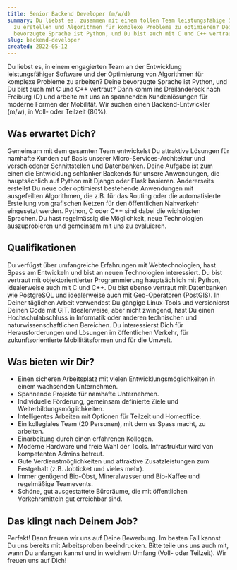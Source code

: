 ```yaml
---
title: Senior Backend Developer (m/w/d)
summary: Du liebst es, zusammen mit einem tollen Team leistungsfähige Software
  zu erstellen und Algorithmen für komplexe Probleme zu optimieren? Deine
  bevorzugte Sprache ist Python, und Du bist auch mit C und C++ vertraut? Match!
slug: backend-developer
created: 2022-05-12
---
```

Du liebst es, in einem engagierten Team an der Entwicklung leistungsfähiger Software und der Optimierung von Algorithmen für komplexe Probleme zu arbeiten? Deine bevorzugte Sprache ist Python, und Du bist auch mit C und C++ vertraut? Dann komm ins Dreiländereck nach Freiburg (D) und arbeite mit uns an spannenden Kundenlösungen für moderne Formen der Mobilität. Wir suchen einen Backend-Entwickler (m/w), in Voll- oder Teilzeit (80%).

## Was erwartet Dich?

Gemeinsam mit dem gesamten Team entwickelst Du attraktive Lösungen für namhafte Kunden auf Basis unserer Micro-Services-Architektur und verschiedener Schnittstellen und Datenbanken. Deine Aufgabe ist zum einen die Entwicklung schlanker Backends für unsere Anwendungen, die hauptsächlich auf Python mit Django oder Flask basieren. Andererseits erstellst Du neue oder optimierst bestehende Anwendungen mit ausgefeilten Algorithmen, die z.B. für das Routing oder die automatisierte Erstellung von grafischen Netzen für den öffentlichen Nahverkehr eingesetzt werden. Python, C oder C++ sind dabei die wichtigsten Sprachen. Du hast regelmässig die Möglichkeit, neue Technologien auszuprobieren und gemeinsam mit uns zu evaluieren. 

## Qualifikationen

Du verfügst über umfangreiche Erfahrungen mit Webtechnologien, hast Spass am Entwickeln und bist an neuen Technologien interessiert. Du bist vertraut mit objektorientierter Programmierung hauptsächlich mit Python, idealerweise auch mit C und C++. Du bist ebenso vertraut mit Datenbanken wie PostgreSQL und idealerweise auch mit Geo-Operatoren (PostGIS). In Deiner täglichen Arbeit verwendest Du gängige Linux-Tools und versionierst Deinen Code mit GIT. Idealerweise, aber nicht zwingend, hast Du einen Hochschulabschluss in Informatik oder anderen technischen und naturwissenschaftlichen Bereichen. Du interessierst Dich für Herausforderungen und Lösungen im öffentlichen Verkehr, für zukunftsorientierte Mobilitätsformen und für die Umwelt.

## Was bieten wir Dir?

* Einen sicheren Arbeitsplatz mit vielen Entwicklungsmöglichkeiten in einem wachsenden Unternehmen.
* Spannende Projekte für namhafte Unternehmen.
* Individuelle Förderung, gemeinsam definierte Ziele und Weiterbildungsmöglichkeiten.
* Intelligentes Arbeiten mit Optionen für Teilzeit und Homeoffice. 
* Ein kollegiales Team (20 Personen), mit dem es Spass macht, zu arbeiten.
* Einarbeitung durch einen erfahrenen Kollegen.
* Moderne Hardware und freie Wahl der Tools. Infrastruktur wird von kompetenten Admins betreut. 
* Gute Verdienstmöglichkeiten und attraktive Zusatzleistungen zum Festgehalt (z.B. Jobticket und vieles mehr). 
* Immer genügend Bio-Obst, Mineralwasser und Bio-Kaffee und regelmäßige Teamevents.
* Schöne, gut ausgestattete Büroräume, die mit öffentlichen Verkehrsmitteln gut erreichbar sind. 

## Das klingt nach Deinem Job?

Perfekt! Dann freuen wir uns auf Deine Bewerbung. Im besten Fall kannst Du uns bereits mit Arbeitsproben beeindrucken. Bitte teile uns uns auch mit, wann Du anfangen kannst und in welchem Umfang (Voll- oder Teilzeit). Wir freuen uns auf Dich!